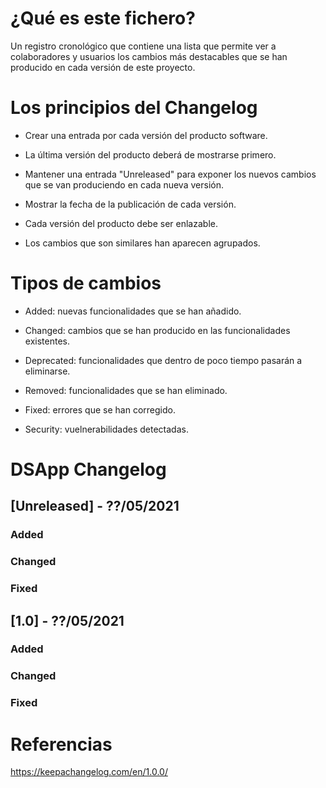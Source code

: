 # ¿Qué es este fichero?

Un registro cronológico que contiene una lista que permite ver a colaboradores y usuarios los cambios más destacables que se han producido en cada versión de este proyecto.

# Los principios del Changelog

  * Crear una entrada por cada versión del producto software.

  * La última versión del producto deberá de mostrarse primero.
  
  * Mantener una entrada "Unreleased" para exponer los nuevos cambios que se van produciendo en cada nueva versión.
  
  * Mostrar la fecha de la publicación de cada versión.

  * Cada versión del producto debe ser enlazable.

  * Los cambios que son similares han aparecen agrupados.
  
# Tipos de cambios

  * Added: nuevas funcionalidades que se han añadido.

  * Changed: cambios que se han producido en las funcionalidades existentes.
  
  * Deprecated: funcionalidades que dentro de poco tiempo pasarán a eliminarse.
  
  * Removed: funcionalidades que se han eliminado.
   
  * Fixed: errores que se han corregido.
  
  * Security: vuelnerabilidades detectadas.

# DSApp Changelog

## [Unreleased] - ??/05/2021

### Added
### Changed
### Fixed

## [1.0] - ??/05/2021

### Added
### Changed
### Fixed

# Referencias

https://keepachangelog.com/en/1.0.0/
